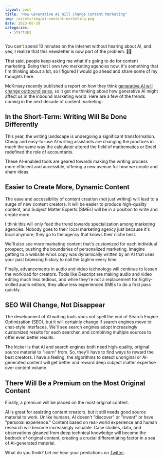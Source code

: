 ```yaml
---
layout: post
title: "How Generative AI Will Change Content Marketing"
img: /assets/img/ai-content-marketing.png
date: 2023-06-30
categories:
  - Startups
---
```


You can't spend 10 minutes on the internet without hearing about AI, and yes, I realize that this newsletter is now part of the problem. 🤦‍♂️

That said, people keep asking me what it's going to do for content marketing. Being that I own two marketing agencies now, it's something that I'm thinking about a lot, so I figured I would go ahead and share some of my thoughts here.

McKinsey recently published a report on how they think [generative AI will change outbound sales](https://www.mckinsey.com/capabilities/growth-marketing-and-sales/our-insights/ai-powered-marketing-and-sales-reach-new-heights-with-generative-ai), so it got me thinking about how generative AI might affect us in the inbound marketing world. Here are a few of the trends coming in the next decade of content marketing:

## In the Short-Term: Writing Will Be Done Differently
This year, the writing landscape is undergoing a significant transformation. Cheap and easy-to-use AI writing assistants are changing the practices in much the same way the calculator altered the field of mathematics or Excel redefined the role of accountants.

These AI-enabled tools are geared towards making the writing process more efficient and accessible, offering a new avenue for how we create and share ideas.

## Easier to Create More, Dynamic Content
The ease and accessibility of content creation (not just writing) will lead to a surge of new content creators. It will be easier to produce high-quality content, and Subject Matter Experts (SMEs) will be in a position to write and create more.

I think this will only feed the trend towards specialization among marketing agencies. Nobody goes to their local marketing agency just because it's local anymore; they go to the agency that knows their niche best.

We'll also see more marketing content that's customized for each individual prospect, pushing the boundaries of personalized marketing. Imagine getting to a website whos copy was dynamically written by an AI that uses your past browsing history to nail the tagline every time.

Finally, advancements in audio and video technology will continue to lessen the workload for creators. Tools like Descript are making audio and video editing much less tedious, and while they're not a replacement for highly-skilled audio editors, they allow less experienced SMEs to do a first pass quickly.

## SEO Will Change, Not Disappear
The development of AI writing tools *does not* spell the end of Search Engine Optimization (SEO), but it will certainly change if search engines move to chat-style interfaces. We'll see search engines adopt increasingly customized results for each searcher, and combining multiple sources to offer even better results.

The kicker is that AI and search engines both need high-quality, original source material to "learn" from. So, they'll have to find ways to reward the best creators. I have a feeling, the algorithms to detect unoriginal or AI-generated content will get better and reward deep subject matter expertise over content volume.

## There Will Be a Premium on the Most Original Content
Finally, a premium will be placed on the most original content.

AI is great for assisting content creators, but it still needs good source material to work. Unlike humans, AI doesn't "discover" or "invent" or have "personal experience." Content based on real-world experience and human research will become increasingly valuable. Case studies, data, and observations gleaned from deep technical knowledge will become the bedrock of original content, creating a crucial differentiating factor in a sea of AI-generated material.

What do you think? Let me hear your predictions on [Twitter](https://twitter.com/karllhughes).
